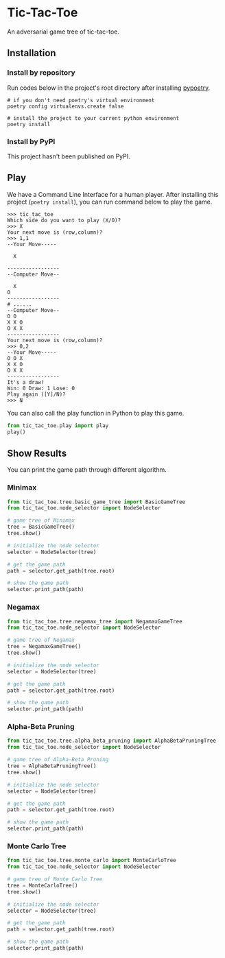 # Tic-Tac-Toe
An adversarial game tree of tic-tac-toe.

## Installation

### Install by repository

Run codes below in the project's root directory after installing [pypoetry](https://python-poetry.org/docs/).

```shell
# if you don't need poetry's virtual environment
poetry config virtualenvs.create false

# install the project to your current python environment
poetry install
```

### Install by PyPI

This project hasn't been published on PyPI.

## Play

We have a Command Line Interface for a human player.
After installing this project (`poetry install`), you can run command below to play the game.

```
>>> tic_tac_toe
Which side do you want to play (X/O)?
>>> X
Your next move is (row,column)?
>>> 1,1
--Your Move-----

  X

-----------------
--Computer Move--

  X
O
-----------------
# ......
--Computer Move--
O O
X X O
O X X
-----------------
Your next move is (row,column)?
>>> 0,2
--Your Move-----
O O X
X X O
O X X
-----------------
It's a draw!
Win: 0 Draw: 1 Lose: 0
Play again ([Y]/N)?
>>> N
```

You can also call the play function in Python to play this game.

```python
from tic_tac_toe.play import play
play()
```

## Show Results

You can print the game path through different algorithm.

### Minimax

```python
from tic_tac_toe.tree.basic_game_tree import BasicGameTree
from tic_tac_toe.node_selector import NodeSelector

# game tree of Minimax
tree = BasicGameTree()
tree.show()

# initialize the node selector
selector = NodeSelector(tree)

# get the game path
path = selector.get_path(tree.root)

# show the game path
selector.print_path(path)
```

### Negamax

```python
from tic_tac_toe.tree.negamax_tree import NegamaxGameTree
from tic_tac_toe.node_selector import NodeSelector

# game tree of Negamax
tree = NegamaxGameTree()
tree.show()

# initialize the node selector
selector = NodeSelector(tree)

# get the game path
path = selector.get_path(tree.root)

# show the game path
selector.print_path(path)
```

### Alpha-Beta Pruning

```python
from tic_tac_toe.tree.alpha_beta_pruning import AlphaBetaPruningTree
from tic_tac_toe.node_selector import NodeSelector

# game tree of Alpha-Beta Pruning
tree = AlphaBetaPruningTree()
tree.show()

# initialize the node selector
selector = NodeSelector(tree)

# get the game path
path = selector.get_path(tree.root)

# show the game path
selector.print_path(path)
```

### Monte Carlo Tree

```python
from tic_tac_toe.tree.monte_carlo import MonteCarloTree
from tic_tac_toe.node_selector import NodeSelector

# game tree of Monte Carlo Tree
tree = MonteCarloTree()
tree.show()

# initialize the node selector
selector = NodeSelector(tree)

# get the game path
path = selector.get_path(tree.root)

# show the game path
selector.print_path(path)
```

